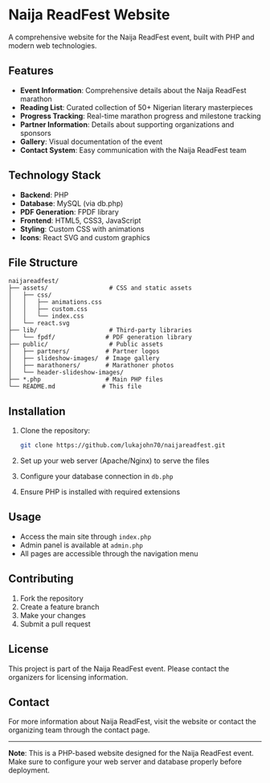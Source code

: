 # Naija ReadFest Website

A comprehensive website for the Naija ReadFest event, built with PHP and modern web technologies.

## Features

- **Event Information**: Comprehensive details about the Naija ReadFest marathon
- **Reading List**: Curated collection of 50+ Nigerian literary masterpieces
- **Progress Tracking**: Real-time marathon progress and milestone tracking
- **Partner Information**: Details about supporting organizations and sponsors
- **Gallery**: Visual documentation of the event
- **Contact System**: Easy communication with the Naija ReadFest team

## Technology Stack

- **Backend**: PHP
- **Database**: MySQL (via db.php)
- **PDF Generation**: FPDF library
- **Frontend**: HTML5, CSS3, JavaScript
- **Styling**: Custom CSS with animations
- **Icons**: React SVG and custom graphics

## File Structure

```
naijareadfest/
├── assets/                 # CSS and static assets
│   ├── css/
│   │   ├── animations.css
│   │   ├── custom.css
│   │   └── index.css
│   └── react.svg
├── lib/                    # Third-party libraries
│   └── fpdf/              # PDF generation library
├── public/                 # Public assets
│   ├── partners/          # Partner logos
│   ├── slideshow-images/  # Image gallery
│   ├── marathoners/       # Marathoner photos
│   └── header-slideshow-images/
├── *.php                  # Main PHP files
└── README.md             # This file
```

## Installation

1. Clone the repository:
   ```bash
   git clone https://github.com/lukajohn70/naijareadfest.git
   ```

2. Set up your web server (Apache/Nginx) to serve the files

3. Configure your database connection in `db.php`

4. Ensure PHP is installed with required extensions

## Usage

- Access the main site through `index.php`
- Admin panel is available at `admin.php`
- All pages are accessible through the navigation menu

## Contributing

1. Fork the repository
2. Create a feature branch
3. Make your changes
4. Submit a pull request

## License

This project is part of the Naija ReadFest event. Please contact the organizers for licensing information.

## Contact

For more information about Naija ReadFest, visit the website or contact the organizing team through the contact page.

---

**Note**: This is a PHP-based website designed for the Naija ReadFest event. Make sure to configure your web server and database properly before deployment. 
